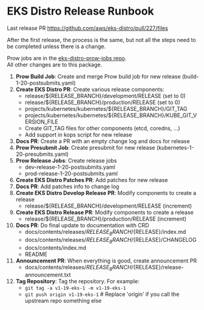 # EKS Distro Release Runbook

Last release PR https://github.com/aws/eks-distro/pull/227/files

After the first release, the process is the same, but not all the steps need to be completed
unless there is a change.

Prow jobs are in the [eks-distro-prow-jobs repo](https://github.com/aws/eks-distro-prow-jobs/tree/main/jobs/aws/eks-distro).  
All other changes are to this package. 

1. **Prow Build Job**: Create and merge Prow build job for new release (build-1-20-postsubmits.yaml)
1. **Create EKS Distro PR**: Create various release components:
   * release/${RELEASE_BRANCH}/development/RELEASE (set to 0)
   * release/${RELEASE_BRANCH}/production/RELEASE (set to 0)
   * projects/kubernetes/kubernetes/${RELEASE_BRANCH}/GIT_TAG
   * projects/kubernetes/kubernetes/${RELEASE_BRANCH}/KUBE_GIT_VERSION_FILE
   * Create GIT_TAG files for other components (etcd, coredns, ...)
   * Add support in kops script for new release
1. **Docs PR**: Create a PR with an empty change log and docs for release
1. **Prow Presubmit Job**: Create presubmit for new release (kubernetes-1-20-presubmits.yaml)
1. **Prow Release Jobs**: Create release jobs
   * dev-release-1-20-postsubmits.yaml
   * prod-release-1-20-postsubmits.yaml
1. **Create EKS Distro Patches PR**: Add patches for new release
1. **Docs PR**: Add patches info to change log
1. **Create EKS Distro Develop Release PR**: Modify components to create a release
   * release/${RELEASE_BRANCH}/development/RELEASE (increment)
1. **Create EKS Distro Release PR**: Modify components to create a release
   * release/${RELEASE_BRANCH}/production/RELEASE (increment)
1. **Docs PR**: Do final update to documentation with CRD
   * docs/contents/releases/${RELEASE_BRANCH}/${RELEASE}/index.md
   * docs/contents/releases/${RELEASE_BRANCH}/${RELEASE}/CHANGELOG
   * docs/contents/index.md
   * README
1. **Announcement PR**: When everything is good, create announcement PR
   * docs/contents/releases/${RELEASE_BRANCH}/${RELEASE}/release-announcement.txt
1. **Tag Repository**: Tag the repository. For example:
   * `git tag -a v1-19-eks-1 -m v1-19-eks-1`
   * `git push origin v1-19-eks-1` # Replace 'origin' if you call the upstream repo something else
